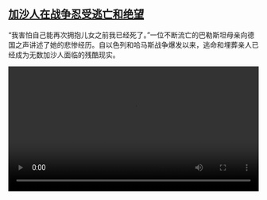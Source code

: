 <!--1728899224000-->
[加沙人在战争忍受逃亡和绝望](https://www.dw.com/zh/%E5%8A%A0%E6%B2%99%E4%BA%BA%E5%9C%A8%E6%88%98%E4%BA%89%E5%BF%8D%E5%8F%97%E9%80%83%E4%BA%A1%E5%92%8C%E7%BB%9D%E6%9C%9B/a-70443701)
------

<p>“我害怕自己能再次拥抱儿女之前我已经死了。”一位不断流亡的巴勒斯坦母亲向德国之声讲述了她的悲惨经历。自以色列和哈马斯战争爆发以来，逃命和埋葬亲人已经成为无数加沙人面临的残酷现实。</small></p><video src="https://tvdownloaddw-a.akamaihd.net/Events/mp4/vdt_zh/2024/dwvgbchi241009_gaza-wide_01icw_AVC_1280x720.mp4" controls style="width:100%"></video>
